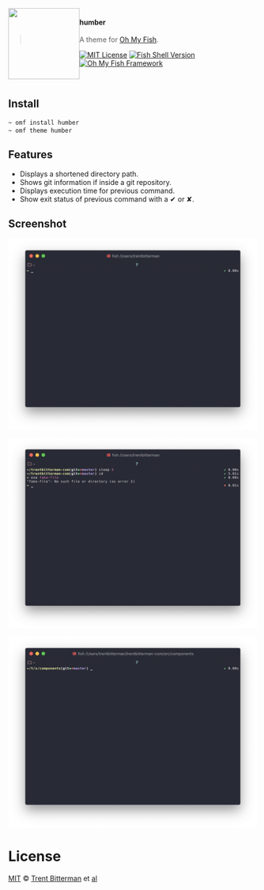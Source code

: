 <img src="https://cdn.rawgit.com/oh-my-fish/oh-my-fish/e4f1c2e0219a17e2c748b824004c8d0b38055c16/docs/logo.svg" align="left" width="144px" height="144px"/>

#### humber

> A theme for [Oh My Fish][omf-link].

[![MIT License](https://img.shields.io/badge/license-MIT-007EC7.svg?style=flat-square)](/LICENSE)
[![Fish Shell Version](https://img.shields.io/badge/fish-v3.0.0-007EC7.svg?style=flat-square)](https://fishshell.com)
[![Oh My Fish Framework](https://img.shields.io/badge/Oh%20My%20Fish-Framework-007EC7.svg?style=flat-square)](https://www.github.com/oh-my-fish/oh-my-fish)

<br/>

## Install

```fish
~ omf install humber
~ omf theme humber
```

## Features

* Displays a shortened directory path.
* Shows git information if inside a git repository.
* Displays execution time for previous command.
* Show exit status of previous command with a ✔ or ✘.

## Screenshot

<p align="center">
<img src="images/empty_prompt.png">
</p>

<p align="center">
<img src="images/git_info_prompt.png">
</p>

<p align="center">
<img src="images/abbreviated_path_prompt.png">
</p>

# License

[MIT][mit] © [Trent Bitterman][author] et [al][contributors]

[mit]:            https://opensource.org/licenses/MIT
[author]:         https://github.com/trentbitterman
[contributors]:   https://github.com/trentbitterman/theme-humber/graphs/contributors
[omf-link]:       https://www.github.com/oh-my-fish/oh-my-fish

[license-badge]:  https://img.shields.io/badge/license-MIT-007EC7.svg?style=flat-square

